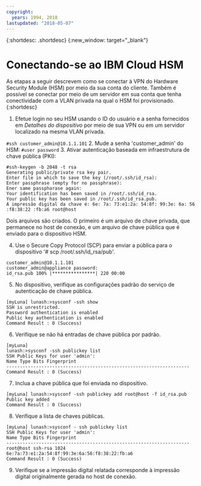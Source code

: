 ```yaml
---
copyright:
  years: 1994, 2018
lastupdated: "2018-05-07"
---
```


{:shortdesc: .shortdesc}
{:new_window: target="_blank"}

# Conectando-se ao IBM Cloud HSM

As etapas a seguir descrevem como se conectar à VPN do Hardware Security Module (HSM) por meio da sua conta do cliente. Também é possível se conectar por meio de um servidor em sua conta que tenha conectividade com a VLAN privada na qual o HSM foi provisionado.
{:shortdesc}

1. Efetue login no seu HSM usando o ID do usuário e a senha fornecidos em *Detalhes do dispositivo* por meio de sua VPN ou em um servidor localizado na mesma VLAN privada.

` #ssh customer_admin@10.1.1.101 `
2. Mude a senha 'customer_admin' do HSM:
`#user password`
3. Ativar autenticação baseada em infraestrutura de chave pública (PKI):
```
#ssh-keygen -b 2048 -t rsa
Generating public/private rsa key pair.
Enter file in which to save the key (/root/.ssh/id_rsa):
Enter passphrase (empty for no passphrase):
Ener same passpharase again:
Your identification has been saved in /root/.ssh/id_rsa.
Your public key has been saved in /root/.ssh/id_rsa.pub.
A impressão digital da chave é: 6e: 7a: 73:e1:2a: 54:8f: 99:3e: 6a: 56 :f8:38:22 :fb:a6 root@host
```
Dois arquivos são criados. O primeiro é um arquivo de chave privada, que permanece no host de conexão, e um arquivo de chave pública que é enviado para o dispositivo HSM.

4. Use o Secure Copy Protocol (SCP) para enviar a pública para o dispositivo '# scp /root/.ssh/id_rsa/pub'.
```
customer_admin@10.1.1.101
customer_admin@appliance password:
id_rsa.pub 100% |****************| 220 00:00
```
5. No dispositivo, verifique as configurações padrão do serviço de autenticação de chave pública.
```
[myLuna] lunash:>sysconf -ssh show
SSH is unrestricted.
Password authentication is enabled
Public key authentication is enabled
Command Result : 0 (Success)
```
6. Verifique se não há entradas de chave pública por padrão.
```
[myLuna]
lunash:>sysconf -ssh publickey list
SSH Public Keys for user 'admin':
Name Type Bits Fingerprint
--------------------------------------------------------------------
Command Result : 0 (Success)
```
7. Inclua a chave pública que foi enviada no dispositivo.
```
[myLuna] lunash:>sysconf -ssh publickey add root@host -f id_rsa.pub
Public key added
Command Result : 0 (Success)
```
8. Verifique a lista de chaves públicas.
```
[myLuna] lunash:>sysconf - ssh publickey list
SSH Public Keys for user 'admin':
Name Type Bits Fingerprint
--------------------------------------------------------------------
root@host ssh-rsa 1024
6e:7a:73:e1:2a:54:8f:99:3e:6a:56:f8:38:22:fb:a6
Command Result : 0 (Success)
```
9. Verifique se a impressão digital relatada corresponde à impressão digital originalmente gerada no host de conexão.
